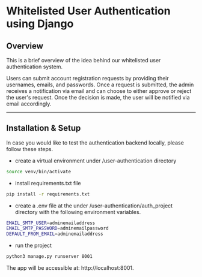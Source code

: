 
# Whitelisted User Authentication using Django 

## Overview

This is a brief overview of the idea behind our whitelisted user authentication system.

Users can submit account registration requests by providing their usernames, emails, and passwords. Once a request is submitted, the admin receives a notification via email and can choose to either approve or reject the user's request. Once the decision is made, the user will be notified via email accordingly.

---

## Installation & Setup

In case you would like to test the authentication backend locally, please follow these steps.

- create a virtual environment under /user-authentication directory
```bash
source venv/bin/activate
```
- install requirements.txt file
```bash
pip install -r requirements.txt
```


- create a .env file at the under /user-authentication/auth_project directory with the following environment variables.

```bash
EMAIL_SMTP_USER=adminemailaddress
EMAIL_SMTP_PASSWORD=adminemailpassword
DEFAULT_FROM_EMAIL=adminemailaddress
```

- run the project

```bash
python3 manage.py runserver 8001
```

The app will be accessible at: http://localhost:8001.
